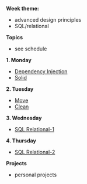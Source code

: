 **Week theme:**  
  * advanced design principles  
  * SQL/relational  
  
**Topics**  
  * see schedule  
  
**1. Monday**  
  * [Dependency Injection](https://github.com/jankeLearning/content-md/blob/master/app-design/11-dependency-injection.md)  
  * [Solid](https://github.com/jankeLearning/content-md/blob/master/app-design/11-SOLID.md)

**2. Tuesday**  
  * [Move](https://github.com/jankeLearning/content-md/blob/master/app-design/11-MOVE.md)  
  * [Clean](https://github.com/jankeLearning/content-md/blob/master/app-design/11-CLEAN.md)

**3. Wednesday**  
  * [SQL Relational-1](https://github.com/jankeLearning/content-md/blob/master/databases/11-SQL-relational-1.md)

**4. Thursday**  
  * [SQL Relational-2](https://github.com/jankeLearning/content-md/blob/master/databases/11-SQL-relational-2.md)  
  
**Projects**  
  * personal projects